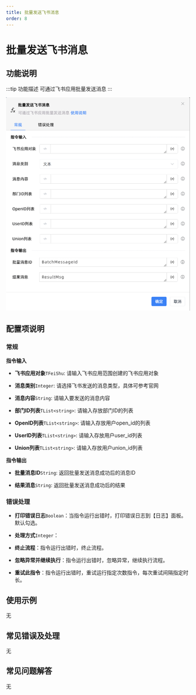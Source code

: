 ```yaml
---
title: 批量发送飞书消息
order: 8
---
```


# 批量发送飞书消息

## 功能说明

:::tip 功能描述
可通过飞书应用批量发送消息
:::

![批量发送飞书消息](../../../assets/批量发送飞书消息_command.png)

## 配置项说明

### 常规

**指令输入**

- **飞书应用对象**`TFeiShu`: 请输入飞书应用范围创建的飞书应用对象

- **消息类别**`Integer`: 请选择飞书发送的消息类型，具体可参考官网

- **消息内容**`String`: 请输入要发送的消息内容

- **部门ID列表**`TList<string>`: 请输入存放部门ID的列表

- **OpenID列表**`TList<string>`: 请输入存放用户open_id的列表

- **UserID列表**`TList<string>`: 请输入存放用户user_id列表

- **Union列表**`TList<string>`: 请输入存放用户union_id列表


**指令输出**

- **批量消息ID**`String`: 返回批量发送消息成功后的消息ID

- **结果消息**`String`: 返回批量发送消息成功后的结果

### 错误处理

- **打印错误日志**`Boolean`：当指令运行出错时，打印错误日志到【日志】面板。默认勾选。

- **处理方式**`Integer`：

 - **终止流程**：指令运行出错时，终止流程。

 - **忽略异常并继续执行**：指令运行出错时，忽略异常，继续执行流程。

 - **重试此指令**：指令运行出错时，重试运行指定次数指令，每次重试间隔指定时长。

## 使用示例
无

## 常见错误及处理

无

## 常见问题解答

无

